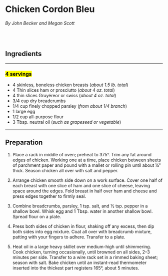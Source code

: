 # Chicken Cordon Bleu

*By John Becker and Megan Scott*

<br>

</br>

## Ingredients
---
### <mark>4 servings </mark>

- 4 skinless, boneless chicken breasts (*about 1.5 lb. total*)
- 4 Thin slices ham or prosciutto (*about 4 oz. total*)
- 4 thin slices Gruyéreor or swiss (*about 4 oz. total*)
- 3/4 cup dry breadcrumbs
- 1/4 cup finely chopped parsley (*from about 1/4 branch*)
- 1 large egg
- 1/2 cup all-purpose flour
- 3 Tbsp. neutral oil (*such as grapeseed or vegetable*)
---

## Preparation

1. Place a rack in middle of oven; preheat to 375°. Trim any fat around edges of chicken. Working one at a time, place chicken between sheets of parchment paper and pound with a mallet or rolling pin until about ¼" thick. Season chicken all over with salt and pepper.

2. Arrange chicken smooth side down on a work surface. Cover one half of each breast with one slice of ham and one slice of cheese, leaving space around the edges. Fold breast in half over ham and cheese and press edges together to firmly seal.

3. Combine breadcrumbs, parsley, 1 tsp. salt, and ½ tsp. pepper in a shallow bowl. Whisk egg and 1 Tbsp. water in another shallow bowl. Spread flour on a plate.

4. Press both sides of chicken in flour, shaking off any excess, then dip both sides into egg mixture. Coat all over with breadcrumb mixture, patting with your fingers to adhere. Transfer to a plate.

5. Heat oil in a large heavy skillet over medium-high until shimmering. Cook chicken, turning occasionally, until browned on all sides, 2–3 minutes per side. Transfer to a wire rack set in a rimmed baking sheet; season with salt. Bake chicken until an instant-read thermometer inserted into the thickest part registers 165°, about 5 minutes.